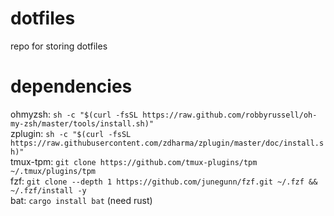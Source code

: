 # dotfiles
repo for storing dotfiles

# dependencies
ohmyzsh: `sh -c "$(curl -fsSL https://raw.github.com/robbyrussell/oh-my-zsh/master/tools/install.sh)"`  
zplugin: `sh -c "$(curl -fsSL https://raw.githubusercontent.com/zdharma/zplugin/master/doc/install.sh)"`  
tmux-tpm: `git clone https://github.com/tmux-plugins/tpm ~/.tmux/plugins/tpm`  
fzf: `git clone --depth 1 https://github.com/junegunn/fzf.git ~/.fzf && ~/.fzf/install -y`  
bat: `cargo install bat` (need rust)  
